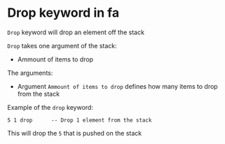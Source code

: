 # Drop keyword in fa

`Drop` keyword will drop an element off the stack

`Drop` takes one argument of the stack:

- Ammount of items to drop

The arguments:

- Argument `Ammount of items to drop` defines how many items to drop from the stack

Example of the `drop` keyword:

```fa
5 1 drop      -- Drop 1 element from the stack
```

This will drop the `5` that is pushed on the stack
